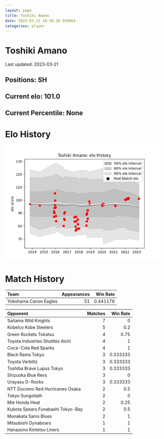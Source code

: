 ```yaml
---  
layout: page  
title: Toshiki Amano  
date: 2023-03-21 18:36:10.929064  
categories: player  
---
```

# Toshiki Amano


Last updated: 2023-03-21
## Positions: SH

## Current elo: 101.0

## Current Percentile: None

# Elo History


![elo history](history_ToshikiAmano.png)
# Match History


| Team                  |   Appearances |   Win Rate |
|:----------------------|--------------:|-----------:|
| Yokohama Canon Eagles |            51 |   0.441176 |

| Opponent                          |   Matches |   Win Rate |
|:----------------------------------|----------:|-----------:|
| Saitama Wild Knights              |         7 |   0        |
| Kobelco Kobe Steelers             |         5 |   0.2      |
| Green Rockets Tokatsu             |         4 |   0.75     |
| Toyota Industries Shuttles Aichi  |         4 |   1        |
| Coca-Cola Red Sparks              |         4 |   1        |
| Black Rams Tokyo                  |         3 |   0.333333 |
| Toyota Verblitz                   |         3 |   0.333333 |
| Toshiba Brave Lupus Tokyo         |         3 |   0.333333 |
| Shizuoka Blue Revs                |         3 |   0        |
| Urayasu D-Rocks                   |         3 |   0.333333 |
| NTT Docomo Red Hurricanes Osaka   |         2 |   0.5      |
| Tokyo Sungoliath                  |         2 |   0        |
| Mie Honda Heat                    |         2 |   0.25     |
| Kubota Spears Funabashi Tokyo-Bay |         2 |   0.5      |
| Munakata Sanix Blues              |         2 |   1        |
| Mitsubishi Dynaboars              |         1 |   1        |
| Hanazono Kintetsu Liners          |         1 |   1        |